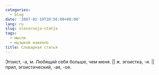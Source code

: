 ```yaml
---
categories:
  - blog
date: '2007-02-19T20:56:00+00:00'
lang: ru
slug: slovarnaja-statja
tags:
  - мысли
  - музыкой навеяло
title: Словарная статья
---
```




Эгоист, -а, м. Любящий себя больше, чем меня. || ж. эгоистка, -и. || прил, эгоистический, -ая, -ое.